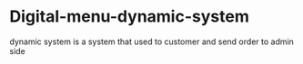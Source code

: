 # Digital-menu-dynamic-system
dynamic system is a system that used to customer and send order to admin side
